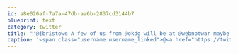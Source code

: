 ```yaml
---
id: a8e026af-7a7a-47db-aa6b-2837cd3144b7
blueprint: text
category: twitter
title: "'@jbristowe A few of us from @okdg will be at @webnotwar maybe we can talk about the Okanagan dev group if you have time."
caption: '<span class="username username_linked">@<a href="https://twitter.com/jbristowe" title="John Bristowe">jbristowe</a></span> A few of us from <span class="username username_linked">@<a href="https://twitter.com/okdg" title="OKDG">okdg</a></span> will be at @webnotwar maybe we can talk about the Okanagan dev group if you have time.'
---
```

